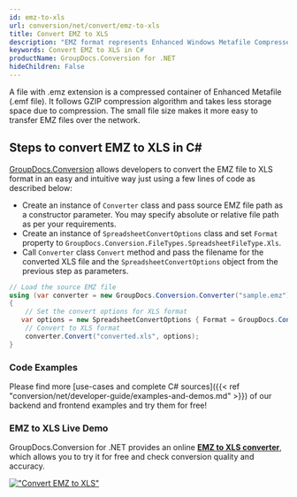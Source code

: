 ```yaml
---
id: emz-to-xls
url: conversion/net/convert/emz-to-xls
title: Convert EMZ to XLS
description: "EMZ format represents Enhanced Windows Metafile Compressed with .emz extension. Learn how to convert EMZ to XLS file programmatically in C# language using GroupDocs.Conversion for .NET library."
keywords: Convert EMZ to XLS in C#
productName: GroupDocs.Conversion for .NET
hideChildren: False
---
```


A file with .emz extension is a compressed container of Enhanced Metafile (.emf file). It follows GZIP compression algorithm and takes less storage space due to compression. The small file size makes it more easy to transfer EMZ files over the network.

## Steps to convert EMZ to XLS in C#

[GroupDocs.Conversion](https://products.groupdocs.com/conversion/net) allows developers to convert the EMZ file to XLS format in an easy and intuitive way just using a few lines of code as described below:

* Create an instance of `Converter` class and pass source EMZ file path as a constructor parameter. You may specify absolute or relative file path as per your requirements. 
* Create an instance of `SpreadsheetConvertOptions` class and set `Format` property to `GroupDocs.Conversion.FileTypes.SpreadsheetFileType.Xls`.
* Call `Converter` class `Convert` method and pass the filename for the converted XLS file and the `SpreadsheetConvertOptions` object from the previous step as parameters.

```csharp
// Load the source EMZ file
using (var converter = new GroupDocs.Conversion.Converter("sample.emz"))
{
    // Set the convert options for XLS format
   var options = new SpreadsheetConvertOptions { Format = GroupDocs.Conversion.FileTypes.SpreadsheetFileType.Xls };
    // Convert to XLS format
    converter.Convert("converted.xls", options);
}
```

### Code Examples

Please find more [use-cases and complete C# sources]({{< ref "conversion/net/developer-guide/examples-and-demos.md" >}}) of our backend and frontend examples and try them for free!

### EMZ to XLS Live Demo

GroupDocs.Conversion for .NET provides an online [**EMZ to XLS converter**](https://products.groupdocs.app/conversion/emz-to-xls), which allows you to try it for free and check conversion quality and accuracy.

[!["Convert EMZ to XLS"](conversion/net/images/convert-to-xls/convert-emz-to-xls.png)](https://products.groupdocs.app/conversion/emz-to-xls)